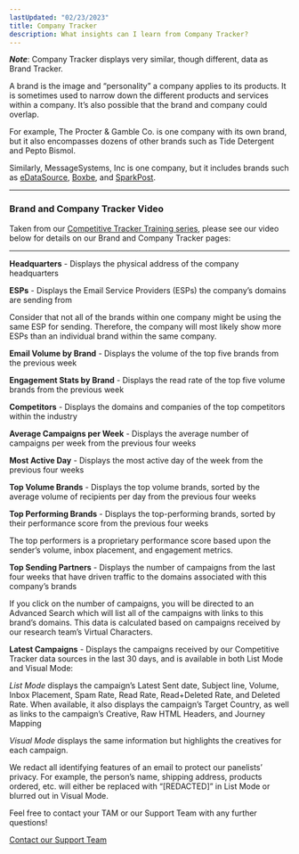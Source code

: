 ```yaml
---
lastUpdated: "02/23/2023"
title: Company Tracker
description: What insights can I learn from Company Tracker?
---
```


***Note***: Company Tracker displays very similar, though different, data as Brand Tracker.

 A brand is the image and “personality” a company applies to its products. It is sometimes used to narrow down the different products and services within a company. It’s also possible that the brand and company could overlap.

 For example, The Procter & Gamble Co. is one company with its own brand, but it also encompasses dozens of other brands such as Tide Detergent and Pepto Bismol.

 Similarly, MessageSystems, Inc is one company, but it includes brands such as [eDataSource](https://www.edatasource.com/), [Boxbe](https://www.boxbe.com/), and [SparkPost](https://www.sparkpost.com/).


---


### Brand and Company Tracker Video


 Taken from our [Competitive Tracker Training series](/analyst/general/need-help-here-is-how-to-reach-us), please see our video below for details on our Brand and Company Tracker pages:

---

**Headquarters** - Displays the physical address of the company headquarters

**ESPs** - Displays the Email Service Providers (ESPs) the company’s domains are sending from

 Consider that not all of the brands within one company might be using the same ESP for sending. Therefore, the company will most likely show more ESPs than an individual brand within the same company.

**Email Volume by Brand** - Displays the volume of the top five brands from the previous week

**Engagement Stats by Brand** - Displays the read rate of the top five volume brands from the previous week

**Competitors** - Displays the domains and companies of the top competitors within the industry

**Average Campaigns per Week** - Displays the average number of campaigns per week from the previous four weeks

**Most Active Day** - Displays the most active day of the week from the previous four weeks

**Top Volume Brands** - Displays the top volume brands, sorted by the average volume of recipients per day from the previous four weeks

**Top Performing Brands** - Displays the top-performing brands, sorted by their performance score from the previous four weeks

 The top performers is a proprietary performance score based upon the sender’s volume, inbox placement, and engagement metrics.

**Top Sending Partners** - Displays the number of campaigns from the last four weeks that have driven traffic to the domains associated with this company’s brands

 If you click on the number of campaigns, you will be directed to an Advanced Search which will list all of the campaigns with links to this brand’s domains. This data is calculated based on campaigns received by our research team’s Virtual Characters.

**Latest Campaigns** - Displays the campaigns received by our Competitive Tracker data sources in the last 30 days, and is available in both List Mode and Visual Mode:

*List Mode* displays the campaign’s Latest Sent date, Subject line, Volume, Inbox Placement, Spam Rate, Read Rate, Read+Deleted Rate, and Deleted Rate. When available, it also displays the campaign’s Target Country, as well as links to the campaign’s Creative, Raw HTML Headers, and Journey Mapping

*Visual Mode* displays the same information but highlights the creatives for each campaign.

 We redact all identifying features of an email to protect our panelists’ privacy. For example, the person’s name, shipping address, products ordered, etc. will either be replaced with “[REDACTED]” in List Mode or blurred out in Visual Mode.

 Feel free to contact your TAM or our Support Team with any further questions!

[Contact our Support Team](mailto:support@edatasource.com?subject=Question%20About%20Company%20Tracker) 
